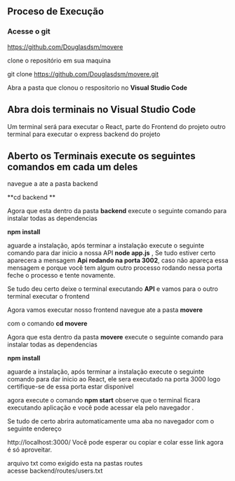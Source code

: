 ## Proceso de **Execução** 

### Acesse o git 

https://github.com/Douglasdsm/movere

clone o repositório em sua maquina 

git clone https://github.com/Douglasdsm/movere.git

Abra a pasta que clonou o respositorio no **Visual Studio Code**



## Abra dois terminais no Visual Studio Code

Um terminal será para executar o React, parte do Frontend do projeto  outro terminal para executar  o express backend do projeto



## Aberto os Terminais execute os seguintes comandos em cada um deles

navegue a ate a pasta backend 

**cd backend **

Agora que esta dentro da pasta **backend** execute o seguinte comando para instalar todas as dependencias 

 **npm install**

aguarde a instalação, após terminar a instalação execute o seguinte comando para dar inicio a nossa API **node app.js** , Se tudo estiver certo aparecera a mensagem **Api rodando na porta 3002**, caso não apareça essa mensagem e porque você tem algum outro processo rodando nessa porta feche o processo e tente novamente.

Se tudo deu certo deixe o terminal executando **API** e vamos para o outro terminal executar o frontend 

Agora vamos executar nosso frontend navegue ate a pasta **movere** 

com o comando **cd  movere** 

Agora que esta dentro da pasta **movere** execute o seguinte comando para instalar todas as dependencias 

**npm install**

aguarde a instalação, após terminar a instalação execute o seguinte comando para dar inicio ao React, ele sera executado na porta 3000 logo certifique-se de essa porta estar disponivel 

agora execute o comando **npm start**  observe que o terminal ficara executando aplicação e você pode acessar ela pelo navegador .

Se tudo de certo abrira automaticamente uma aba no navegador com o seguinte endereço

http://localhost:3000/  Você pode esperar ou copiar e colar esse link agora é só aproveitar.

arquivo txt como exigido esta na pastas routes   
acesse backend/routes/users.txt

